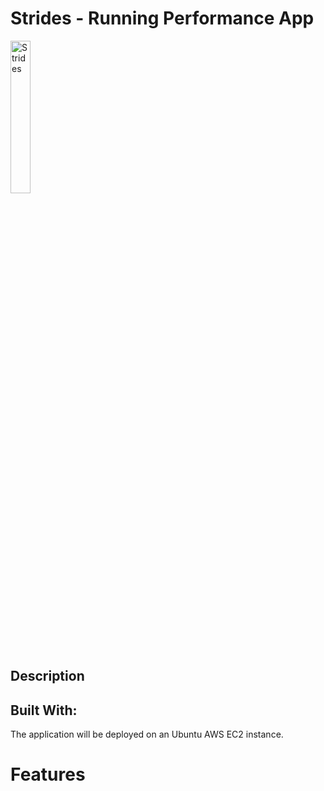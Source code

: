 # Strides - Running Performance App
<img src="https://github.com/DaniSestan/CheckMate-Web-App/raw/master/strides.png" alt="Strides" title="A cute kitten" width="25%" height="25%" />

## Description

## Built With:

The application will be deployed on an Ubuntu AWS EC2 instance.

# Features
